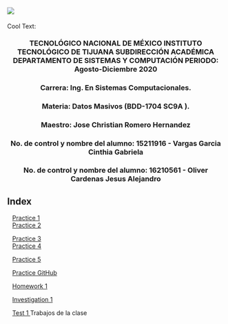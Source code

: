 # ![](https://images.cooltext.com/5511585.png)
<a href="http://cooltext.com" target="_top"><img src="https://cooltext.com/images/ct_pixel.gif" width="80" height="15" alt="Cool Text: Logo and Graphics Generator" border="0" /></a>
### <p align="center" > TECNOLÓGICO NACIONAL DE MÉXICO INSTITUTO TECNOLÓGICO DE TIJUANA SUBDIRECCIÓN ACADÉMICA DEPARTAMENTO DE SISTEMAS Y COMPUTACIÓN PERIODO: Agosto-Diciembre  2020</p>

###  <p align="center">  Carrera: Ing. En Sistemas Computacionales. 
### <p align="center"> Materia: 	Datos Masivos (BDD-1704 SC9A	).</p>

### <p align="center">  Maestro: Jose Christian Romero Hernandez	</p>
### <p align="center">  No. de control y nombre del alumno: 15211916 - Vargas Garcia Cinthia Gabriela</p>
### <p align="center">  No. de control y nombre del alumno: 16210561 - Oliver Cardenas Jesus Alejandro</p>

## Index
&nbsp;&nbsp;&nbsp;[Practice 1](#practice-1)  
&nbsp;&nbsp;&nbsp;[Practice 2](#practice-2)

&nbsp;&nbsp;&nbsp;[Practice 3](#practice-3)    
&nbsp;&nbsp;&nbsp;[Practice 4](#practice-4) 

&nbsp;&nbsp;&nbsp;[Practice 5](#practice-5) 

&nbsp;&nbsp;&nbsp;[Practice GitHub](#practice-GitHub) 

&nbsp;&nbsp;&nbsp;[Homework 1](#Homewok-1) 

&nbsp;&nbsp;&nbsp;[Investigation 1 ](#Investigation-1) 

&nbsp;&nbsp;&nbsp;[Test 1 ](#Test-1)
Trabajos de la clase

